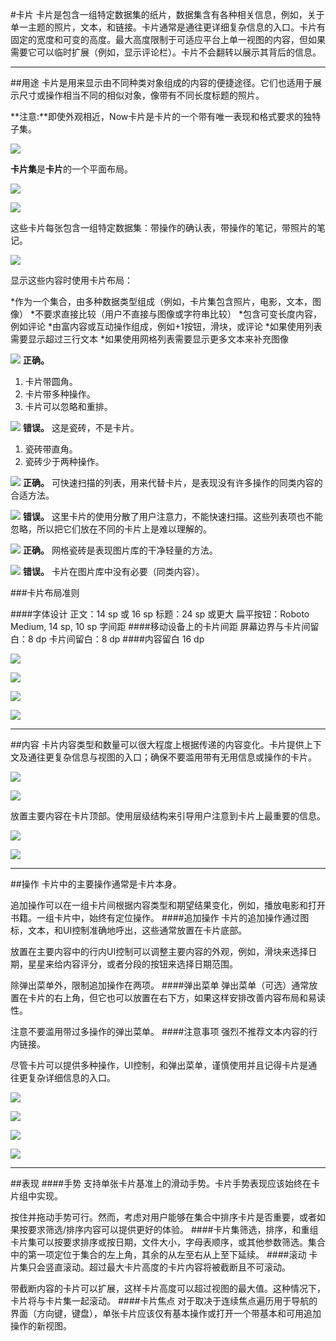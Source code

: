 #卡片
卡片是包含一组特定数据集的纸片，数据集含有各种相关信息，例如，关于单一主题的照片，文本，和链接。卡片通常是通往更详细复杂信息的入口。卡片有固定的宽度和可变的高度。最大高度限制于可适应平台上单一视图的内容，但如果需要它可以临时扩展（例如，显示评论栏）。卡片不会翻转以展示其背后的信息。
***
##用途
卡片是用来显示由不同种类对象组成的内容的便捷途径。它们也适用于展示尺寸或操作相当不同的相似对象，像带有不同长度标题的照片。

**注意:**即使外观相近，Now卡片是卡片的一个带有唯一表现和格式要求的独特子集。

![](images/components-cards-usage-card_single_large_mdpi.png)

**卡片集**是**卡片**的一个平面布局。

![](images/components-cards-usage-card_travel_large_mdpi.png)

![](images/components-cards-content-card_books_large_mdpi.png)

这些卡片每张包含一组特定数据集：带操作的确认表，带操作的笔记，带照片的笔记。

![](images/components-cards-content-card_notes_large_mdpi.png)

显示这些内容时使用卡片布局：

*作为一个集合，由多种数据类型组成（例如，卡片集包含照片，电影，文本，图像）
*不要求直接比较（用户不直接与图像或字符串比较）
*包含可变长度内容，例如评论
*由富内容或互动操作组成，例如+1按钮，滑块，或评论
*如果使用列表需要显示超过三行文本
*如果使用网格列表需要显示更多文本来补充图像

![](images/components-cards-usage-cardvstilea_large_mdpi.png)
**正确。**
1. 卡片带圆角。
2. 卡片带多种操作。
3. 卡片可以忽略和重排。

![](images/components-cards-usage-cardvstileb_large_mdpi.png)
**错误。**
这是瓷砖，不是卡片。
1. 瓷砖带直角。
2. 瓷砖少于两种操作。

![](images/components-cards-usage-card_noa_large_mdpi.png)
**正确。**
可快速扫描的列表，用来代替卡片，是表现没有许多操作的同类内容的合适方法。

![](images/components-cards-usage-card_nob_large_mdpi.png)
**错误。**
这里卡片的使用分散了用户注意力，不能快速扫描。这些列表项也不能忽略，所以把它们放在不同的卡片上是难以理解的。

![](images/components-cards-usage-card_no2a_large_mdpi.png)
**正确。**
网格瓷砖是表现图片库的干净轻量的方法。

![](images/components-cards-usage-card_no2b_large_mdpi.png)
**错误。**
卡片在图片库中没有必要（同类内容）。

###卡片布局准则

####字体设计
正文：14 sp 或 16 sp
标题：24 sp 或更大
扁平按钮：Roboto Medium, 14 sp, 10 sp 字间距
####移动设备上的卡片间距
屏幕边界与卡片间留白：8 dp
卡片间留白：8 dp
####内容留白
16 dp

![](images/components-cards-usage-cards_guidelines_large_mdpi.png)

![](images/components-cards-11_large_mdpi.png)

![](images/components-cards-13_large_mdpi.png)

![](images/components-cards-15_large_mdpi.png)

***
##内容
卡片内容类型和数量可以很大程度上根据传递的内容变化。卡片提供上下文及通往更复杂信息与视图的入口；确保不要滥用带有无用信息或操作的卡片。

![](images/components-cards-content-card_books_large_mdpi.png)

![](images/components-cards-content-card_discover_large_mdpi.png)

放置主要内容在卡片顶部。使用层级结构来引导用户注意到卡片上最重要的信息。

![](images/components-cards-usage-card_travel_large_mdpi.png)

![](images/components-cards-content-card_notes_large_mdpi.png)

***
##操作
卡片中的主要操作通常是卡片本身。

追加操作可以在一组卡片间根据内容类型和期望结果变化，例如，播放电影和打开书籍。一组卡片中，始终有定位操作。
####追加操作
卡片的追加操作通过图标，文本，和UI控制准确地呼出，这些通常放置在卡片底部。

放置在主要内容中的行内UI控制可以调整主要内容的外观，例如，滑块来选择日期，星星来给内容评分，或者分段的按钮来选择日期范围。

除弹出菜单外，限制追加操作在两项。
####弹出菜单
弹出菜单（可选）通常放置在卡片的右上角，但它也可以放置在右下方，如果这样安排改善内容布局和易读性。

注意不要滥用带过多操作的弹出菜单。
####注意事项
强烈不推荐文本内容的行内链接。

尽管卡片可以提供多种操作，UI控制，和弹出菜单，谨慎使用并且记得卡片是通往更复杂详细信息的入口。

![](images\components-cards-actions-card_actionsa_large_mdpi.png)

![](images\components-cards-actions-card_actionsb_large_mdpi.png)

![](images\components-cards-actions-card_actionsc_large_mdpi.png)

![](images\components-cards-actions-card_actionsd_large_mdpi.png)

***
##表现
####手势
支持单张卡片基准上的滑动手势。卡片手势表现应该始终在卡片组中实现。

按住并拖动手势可行。然而，考虑对用户能够在集合中排序卡片是否重要，或者如果按要求筛选/排序内容可以提供更好的体验。
####卡片集筛选，排序，和重组
卡片集可以按要求排序或按日期，文件大小，字母表顺序，或其他参数筛选。集合中的第一项定位于集合的左上角，其余的从左至右从上至下延续。
####滚动
卡片集只会竖直滚动。超过最大卡片高度的卡片内容将被截断且不可滚动。

带截断内容的卡片可以扩展，这样卡片高度可以超过视图的最大值。这种情况下，卡片将与卡片集一起滚动。
####卡片焦点
对于取决于连续焦点遍历用于导航的界面（方向键，键盘），单张卡片应该仅有基本操作或打开一个带基本和可用追加操作的新视图。
